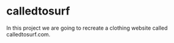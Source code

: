 # calledtosurf
In this project we are going to recreate a clothing website called calledtosurf.com.
